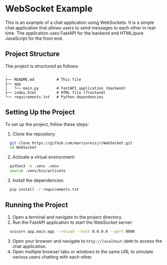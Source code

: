 # WebSocket Example
This is an example of a chat application using WebSockets. It is a simple chat application that allows users to send messages to each other in real-time. The application uses FastAPI for the backend and HTML/pure JavaScript for the front end.

## Project Structure
The project is structured as follows:
```
.
├── README.md          # This file
├── app
│   └── main.py        # FastAPI application (backend)
├── index.html         # HTML file (frontend)
└── requirements.txt   # Python dependencies
```

## Setting Up the Project
To set up the project, follow these steps:

1. Clone the repository:
 ```bash
   git clone https://github.com/marcioreisjr/WebSocket.git
   cd WebSocket
 ```
2. Activate a virtual environment:
 ```bash
   python3 -m .venv .venv
   source .venv/bin/activate
 ```
3. Install the dependencies:
 ```bash
   pip install -r requirements.txt
 ```

## Running the Project
1. Open a terminal and navigate to the project directory.
2. Run the FastAPI application to start the WebSocket server:
 ```bash
   uvicorn app.main:app --reload --host 0.0.0.0 --port 8000
 ```
3. Open your browser and navigate to `http://localhost:8000` to access the chat application.
4. Open multiple browser tabs or windows to the same URL to simulate various users chatting with each other.
